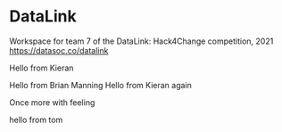 # DataLink
Workspace for team 7 of the DataLink: Hack4Change competition, 2021
https://datasoc.co/datalink

Hello from Kieran

Hello from Brian Manning
Hello from Kieran again

Once more with feeling

hello from tom 